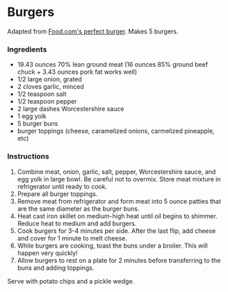 # Burgers

Adapted from [Food.com's perfect burger](http://www.food.com/recipe/the-perfect-burger-92021). Makes 5 burgers.

### Ingredients

- 19.43 ounces 70% lean ground meat (16 ounces 85% ground beef chuck + 3.43 ounces pork fat works well)
- 1/2 large onion, grated
- 2 cloves garlic, minced
- 1/2 teaspoon salt
- 1/2 teaspoon pepper
- 2 large dashes Worcestershire sauce
- 1 egg yolk
- 5 burger buns
- burger toppings (cheese, caramelized onions, carmelized pineapple, etc)

### Instructions

1. Combine meat, onion, garlic, salt, pepper, Worcestershire sauce, and egg yolk in large bowl. Be careful not to overmix. Store meat mixture in refrigerator until ready to cook.
2. Prepare all burger toppings.
3. Remove meat from refrigerator and form meat into 5 ounce patties that are the same diameter as the burger buns.
4. Heat cast iron skillet on medium-high heat until oil begins to shimmer. Reduce heat to medium and add burgers. 
5. Cook burgers for 3-4 minutes per side. After the last flip, add cheese and cover for 1 minute to melt cheese.
6. While burgers are cooking, toast the buns under a broiler. This will happen very quickly!
7. Allow burgers to rest on a plate for 2 minutes before transferring to the buns and adding toppings.

Serve with potato chips and a pickle wedge.